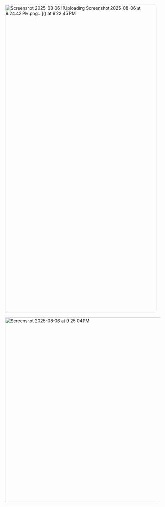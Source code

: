 
<img width="492" height="1001" alt="Screenshot 2025-08-06 ![Uploading Screenshot 2025-08-06 at 9.24.42 PM.png…]()
at 9 22 45 PM" src="https://github.com/user-attachments/assets/0a0c1606-165a-477f-9edd-3c9dec90c6fb" />

<img width="608" height="599" alt="Screenshot 2025-08-06 at 9 25 04 PM" src="https://github.com/user-attachments/assets/0cbe726b-ec07-4f7f-9666-89a0ab3c4363" />


